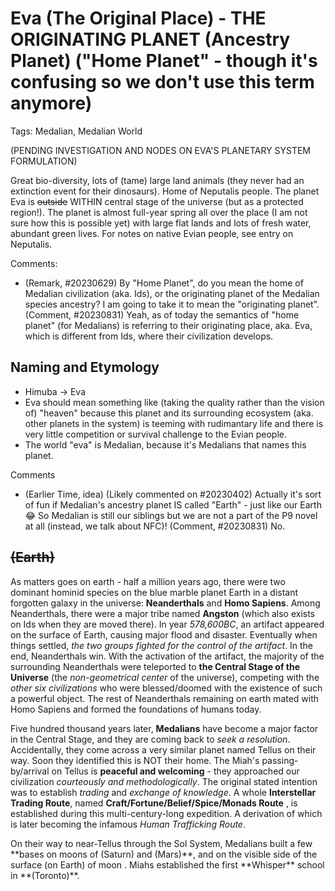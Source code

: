 # Eva (The Original Place) - THE ORIGINATING PLANET (Ancestry Planet) ("Home Planet" - though it's confusing so we don't use this term anymore)

Tags: Medalian, Medalian World

(PENDING INVESTIGATION AND NODES ON EVA'S PLANETARY SYSTEM FORMULATION)

Great bio-diversity, lots of (tame) large land animals (they never had an extinction event for their dinosaurs). Home of Neputalis people. The planet Eva is ~~outside~~ WITHIN central stage of the universe (but as a protected region!). The planet is almost full-year spring all over the place (I am not sure how this is possible yet) with large flat lands and lots of fresh water, abundant green lives. For notes on native Evian people, see entry on Neputalis.

Comments:

* (Remark, #20230629) By "Home Planet", do you mean the home of Medalian civilization (aka. Ids), or the originating planet of the Medalian species ancestry? I am going to take it to mean the "originating planet". (Comment, #20230831) Yeah, as of today the semantics of "home planet" (for Medalians) is referring to their originating place, aka. Eva, which is different from Ids, where their civilization develops.

## Naming and Etymology

* Himuba -> Eva
* Eva should mean something like (taking the quality rather than the vision of) "heaven" because this planet and its surrounding ecosystem (aka. other planets in the system) is teeming with rudimantary life and there is very little competition or survival challenge to the Evian people.
* The world "eva" is Medalian, because it's Medalians that names this planet.

Comments

* (Earlier Time, idea) (Likely commented on #20230402) Actually it's sort of fun if Medalian's ancestry planet IS called "Earth" - just like our Earth😂 So Medalian is still our siblings but we are not a part of the P9 novel at all (instead, we talk about NFC)! (Comment, #20230831) No.

## ~~(Earth)~~

<!-- A lot of concepts below are pending re-collection or indexing at appropriate locations (e.g. Wiki), e.g. what is the Central Stage? -->

As matters goes on earth - half a million years ago, there were two dominant hominid species on the blue marble planet Earth in a distant forgotten galaxy in the universe: **Neanderthals** and **Homo Sapiens**. Among Neanderthals, there were a major tribe named **Angston** (which also exists on Ids when they are moved there).
In year *578,600BC*, an artifact appeared on the surface of Earth, causing major flood and disaster. Eventually when things settled, *the two groups fighted for the control of the artifact*. In the end, Neanderthals win. With the activation of the artifact, the majority of the surrounding Neanderthals were teleported to **the Central Stage of the Universe** (the *non-geometrical center* of the universe), competing with the *other six civilizations* who were blessed/doomed with the existence of such a powerful object. The rest of Neanderthals remaining on earth mated with Homo Sapiens and formed the foundations of humans today.

Five hundred thousand years later, **Medalians** have become a major factor in the Central Stage, and they are coming back to *seek a resolution*. Accidentally, they come across a very similar planet named Tellus on their way. Soon they identified this is NOT their home. The Miah's passing-by/arrival on Tellus is **peaceful and welcoming** - they approached our civilization *courteously and methodologically*. The original stated intention was to establish *trading* and *exchange of knowledge*. <!--(Comment, #20230402) Metaphysically, it's more fun if the goal were not so clear on Tellus. So we let it be that it's on their way to finding their true counterpart that the Medalians just happen to come across Tellus - and they have no intention to disturb this peaceful and 落后的 planet, while Kruks don't agree and due to (some of) their 顽劣 nature, they just wish to disturb and cause chaos - it's at then Myah stand in the way trying to stop/help) This way the Medalians are mostly isolated as a species and independent from Humans. The key idea is that, to the Medalians, Tellurians are NOT significant at all because they weren't even set to visit Tellus. This not only makes more sense from a more superior species' perspective but also fits well the original perception on Medalian's altitude to humans from earlier dreams, AND Medalian's love/hate relationship is just like that of humans and their lost ancestors - so when this would be brought up they can understand each others' feeling about this. What's their intention if they were actually find Earth is another topic, but I think it's a mixture of uncertainty and expectation.--> A whole **Interstellar Trading Route**, named **Craft/Fortune/Belief/Spice/Monads Route** <!--or "Aerospace Connection Route"? Should name after some popular trading goods.-->, is established during this multi-century-long expedition. A derivation of which is later becoming the infamous *Human Trafficking Route*.

<!--(Comment, #20230402) This part needs change. If they were at their final destination it makes sense to build those things but if it's another stranger civilization's territory they might want to approach with more caution because this sounds pretty intrusive.--> On their way to near-Tellus through the Sol System, Medalians built a few **bases on moons of (Saturn) and (Mars)**, and on the visible side of the surface (on Earth) of moon <!--You can sorta see it with a good enough telescope-->. Miahs established the first **Whisper** school in **(Toronto)**.